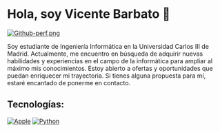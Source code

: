 # Hola, soy Vicente Barbato 👋

[![Github-perf.png](https://i.postimg.cc/HkLtCpjy/Github-perf.png)](https://postimg.cc/crV3RGRx)

Soy estudiante de Ingeniería Informática en la Universidad Carlos III de Madrid. Actualmente, me encuentro en búsqueda de adquirir nuevas habilidades y experiencias en el campo de la informática para ampliar al máximo mis conocimientos. Estoy abierto a ofertas y oportunidades que puedan enriquecer mi trayectoria. Si tienes alguna propuesta para mí, estaré encantado de ponerme en contacto.


## Tecnologías:
[![Apple](https://img.shields.io/badge/iOS-999999?style=for-the-badge&logo=apple&logoColor=white&labelColor=101010)]()
[![Python](https://img.shields.io/badge/Python-yellow?style=for-the-badge&logo=python&logoColor=white&labelColor=101010)]()

<!--
**VicenteBarbato/VicenteBarbato** is a ✨ _special_ ✨ repository because its `README.md` (this file) appears on your GitHub profile.

Here are some ideas to get you started:

- 🔭 I’m currently working on ...
- 🌱 I’m currently learning ...
- 👯 I’m looking to collaborate on ...
- 🤔 I’m looking for help with ...
- 💬 Ask me about ...
- 📫 How to reach me: ...
- 😄 Pronouns: ...
- ⚡ Fun fact: ...
-->
